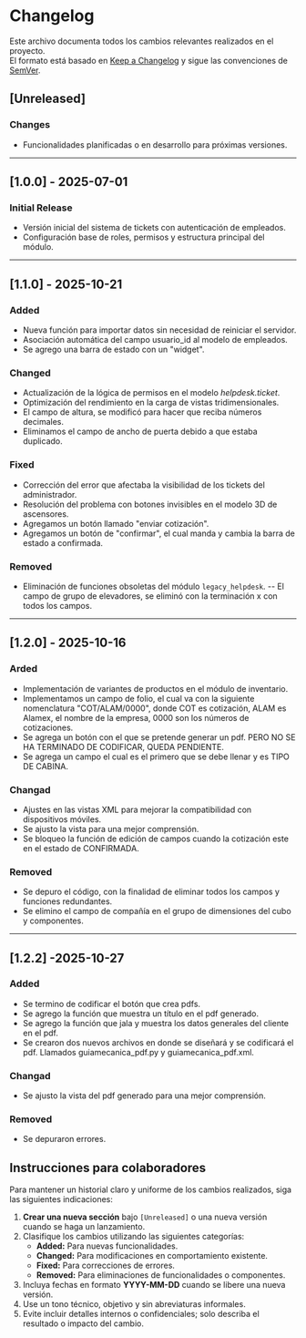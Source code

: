 # Changelog

Este archivo documenta todos los cambios relevantes realizados en el proyecto.  
El formato está basado en [Keep a Changelog](https://keepachangelog.com/es-ES/1.0.0/) y sigue las convenciones de [SemVer](https://semver.org/lang/es/).

## [Unreleased]
### Changes
- Funcionalidades planificadas o en desarrollo para próximas versiones.

---

## [1.0.0] - 2025-07-01
### Initial Release
- Versión inicial del sistema de tickets con autenticación de empleados.
- Configuración base de roles, permisos y estructura principal del módulo.
---


## [1.1.0] - 2025-10-21
### Added
- Nueva función para importar datos sin necesidad de reiniciar el servidor.
- Asociación automática del campo usuario_id al modelo de empleados.
- Se agrego una barra de estado con un "widget".
  

### Changed
- Actualización de la lógica de permisos en el modelo *helpdesk.ticket*.
- Optimización del rendimiento en la carga de vistas tridimensionales.
- El campo de altura, se modificó para hacer que reciba números decimales.
- Eliminamos el campo de ancho de puerta debido a que estaba duplicado.


### Fixed
- Corrección del error que afectaba la visibilidad de los tickets del administrador.
- Resolución del problema con botones invisibles en el modelo 3D de ascensores.
- Agregamos un botón llamado "enviar cotización".
- Agregamos un botón de "confirmar", el cual manda y cambia la barra de estado a confirmada.

  
### Removed
- Eliminación de funciones obsoletas del módulo `legacy_helpdesk`.
-- El campo de grupo de elevadores, se eliminó con la terminación x con todos los campos.
  
---

## [1.2.0] - 2025-10-16
### Arded
- Implementación de variantes de productos en el módulo de inventario.
- Implementamos un campo de folio, el cual va con la siguiente nomenclatura "COT/ALAM/0000", donde COT es cotización, ALAM es Alamex, el nombre de la empresa, 0000 son los números de cotizaciones.
- Se agrega un botón con el que se pretende generar un pdf. PERO NO SE HA TERMINADO DE CODIFICAR, QUEDA PENDIENTE.
- Se agrega un campo el cual es el primero que se debe llenar y es TIPO DE CABINA.


### Changad
- Ajustes en las vistas XML para mejorar la compatibilidad con dispositivos móviles.
- Se ajusto la vista para una mejor comprensión.
- Se bloqueo la función de edición de campos cuando la cotización este en el estado de CONFIRMADA.

  
### Removed
- Se depuro el código, con la finalidad de eliminar todos los campos y funciones redundantes.
- Se elimino el campo de compañía en el grupo de dimensiones del cubo y componentes.
---


## [1.2.2] -2025-10-27
### Added
- Se termino de codificar el botón que crea pdfs.
- Se agrego la función que muestra un título en el pdf generado.
- Se agrego la función que jala y muestra los datos generales del cliente en el pdf.
- Se crearon dos nuevos archivos en donde se diseñará y se codificará el pdf. Llamados guiamecanica_pdf.py y guiamecanica_pdf.xml.
   

### Changad
- Se ajusto la vista del pdf generado para una mejor comprensión.



### Removed
- Se depuraron errores.

## Instrucciones para colaboradores

Para mantener un historial claro y uniforme de los cambios realizados, siga las siguientes indicaciones:

1. **Crear una nueva sección** bajo `[Unreleased]` o una nueva versión cuando se haga un lanzamiento.
2. Clasifique los cambios utilizando las siguientes categorías:
   - **Added:** Para nuevas funcionalidades.
   - **Changed:** Para modificaciones en comportamiento existente.
   - **Fixed:** Para correcciones de errores.
   - **Removed:** Para eliminaciones de funcionalidades o componentes.
3. Incluya fechas en formato **YYYY-MM-DD** cuando se libere una nueva versión.
4. Use un tono técnico, objetivo y sin abreviaturas informales.
5. Evite incluir detalles internos o confidenciales; solo describa el resultado o impacto del cambio.

